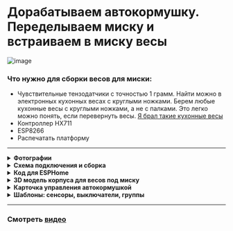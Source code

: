 # Дорабатываем автокормушку. Переделываем миску и встраиваем в миску весы

![image](https://github.com/DivanX10/cat-bowl-with-scales/assets/64090632/680f93cf-808a-4fb4-938e-c62c3f006a86)





### Что нужно для сборки весов для миски:
* Чувствительные тензодатчики с точностью 1 грамм. Найти можно в электронных кухонных весах с круглыми ножками. Берем любые кухонные весы с круглыми ножками, а не с палками. Это легко можно понять, если перевернуть весы. [Я брал такие кухонные весы](https://ozon.ru/t/zewBN6W)
* Контроллер HX711
* ESP8266
* Распечатать платформу 

***

<details>
  <summary><b>Фотографии</b></summary>
  

![image](https://github.com/DivanX10/cat-bowl-with-scales/assets/64090632/f5922b16-2881-4e63-9c3f-eff8ddc1fa62)

  
</details>


<details>
  <summary><b>Схема подключения и сборка</b></summary>


![Схема подключения весов к контроллеру HX711 и к ESP8266](https://github.com/DivanX10/cat-bowl-with-scales/assets/64090632/bde19c1b-f528-445c-9f29-a02ab361cd80)

![image](https://github.com/DivanX10/cat-bowl-with-scales/assets/64090632/bbecdcee-01e7-4d82-b56b-de997552f5fb)
![1692211420683](https://github.com/DivanX10/cat-bowl-with-scales/assets/64090632/fed69521-62d4-44f0-bd97-e9a33ec976a5)
![1692211420675](https://github.com/DivanX10/cat-bowl-with-scales/assets/64090632/f258478b-e6c0-4592-86f6-8c3d846ef2f2)
![1692296894910](https://github.com/DivanX10/cat-bowl-with-scales/assets/64090632/24c2ed5a-f6fc-49f3-ae14-95871bf6a00d)
![1692299489836](https://github.com/DivanX10/cat-bowl-with-scales/assets/64090632/dea4d793-994e-4d57-b99e-a52308ee41eb)




  
</details>


<details>
  <summary><b>Код для ESPHome</b></summary>

### Полный код можно посмотреть [здесь](https://github.com/DivanX10/cat-bowl-with-scales/blob/main/config/scales-cat-bowl.yaml)
***  
Перед тем как использовать весь код, откалибруйте свои весы. Уберите из кода эти строчки и включите журналирование в режиме DEBUG. Так мы будем получать сырые данные. Зафиксируйте вес без груза, скопируйте цифры с логов как есть, потом возъмите груз на 500 грамм и поставьте на весы, зафиксируйте цифры. Все эти цифры запишите в линейный фильтр

Пример фильтра, где `-169085` это сырое значение и это значение без груза на весах, поэтому я указал что данное значение имеет вес 0 грамм, а значение `-92230` отобразилось в логах после того, как я установил груз весом 500 грамм и после указал, что данное значение имеет вес 500 грамм
```
filters:
  - calibrate_linear:
      - -169085 -> 0
      - -92230 -> 500
```

Так выглядит код с журналированием в режиме отладки и без использования фильтра с линейной калибровкой. Это позволит вам получить сырые значения
```
#Журналирование
logger:
  level: DEBUG #Режим отладки

sensor:
  # Весы кошачьей миски
  - platform: hx711
    name: "${node_name} Weight"
    icon: mdi:scale
    id: idWeight
    dout_pin: D7 # DT
    clk_pin: D6  # SCK
    gain: 64
    update_interval: 2s
    unit_of_measurement: g
    accuracy_decimals: 0
    device_class: weight
    state_class: measurement
    entity_category: diagnostic
    internal: False
```

Если показания нестабильны и сильно скачут, то можно использовать дополнительный фильтр, например медиана, что уменьшит частое изменение показании. [Подробнее читаем в документации ESPHome](https://esphome.io/components/sensor/index.html#median)

```
      - median:
          window_size: 7
          send_every: 5
          send_first_at: 4
```


</details>

<details>
  <summary><b>3D модель корпуса для весов под миску</b></summary>
  
Платформу спроектировал в программе FreeCAD. Скачать FreeCAD [можно здесь](https://www.freecad.org/?lang=ru). Я вложил 3 файла, два файла STL и один для FreeCAD, где вы сможете отредактировать при необходимости. Я спроектировал так, чтобы тензодатчики держались крепко и сделал клипсы в виде дуги из-за чего тензодатчики с трудом встают на свои места, нужно тоненькой плоской отверткой поддеть, но зато стоят четко и очень трудно их будет демонтировать без повреждения корпуса.

Готовые модели можно скачать [тут](https://github.com/DivanX10/cat-bowl-with-scales/tree/main/files)

![image](https://github.com/DivanX10/cat-bowl-with-scales/assets/64090632/0c233383-4d06-4839-b33a-e1bf852fab4e)


</details>

<details>
  <summary><b>Карточка управления автокормушкой</b></summary>
  
![image](https://github.com/DivanX10/cat-bowl-with-scales/assets/64090632/c761cc49-fe44-45ce-95d7-375ef393cc4a)
![image](https://github.com/DivanX10/cat-bowl-with-scales/assets/64090632/24ff4dbf-113b-410a-813d-a3d76ea75304)


Для работы карточки необходимо установить компоненты
* [fold-entity-row](https://github.com/thomasloven/lovelace-fold-entity-row)
* [multiple-entity-row](https://github.com/benct/lovelace-multiple-entity-row)


```
type: entities
entities:
  - type: custom:fold-entity-row
    head:
      entity: sensor.kukhnia_avto_kormushka_statusy
      name: Миска
      icon: mdi:cat
      secondary_info:
        attribute: Вес корма
        name: Корм
        unit: g
      type: custom:multiple-entity-row
      show_state: false
      state_header: Статус
      entities:
        - entity: group.kitchen_auto_feeder_info_and_menu
          name: Меню
          state_color: true
          icon: mdi:information-outline
          styles:
            height: 60px
            width: 50px
        - entity: switch.slow_feed
          name: Slow Feed
          type: button
          state_color: true
          icon: mdi:speedometer-slow
          tap_action:
            action: toggle
          styles:
            height: 60px
            width: 50px
        - entity: input_boolean.smartfeeder_pour_the_feed_automatically
          name: Auto Feed
          type: button
          state_color: true
          icon: mdi:auto-mode
          tap_action:
            action: toggle
          styles:
            height: 60px
            width: 50px
        - entity: number.manual_feed
          name: Feed
          type: button
          state_color: true
          styles:
            height: 60px
            width: 50px
    entities:
      - entity: input_button.smartfeeder_pour_cat_food
        name: Насыпать кошкам корм
        secondary_info: last-changed
      - entity: number.manual_feed
        name: Насыпать корм
      - entity: switch.slow_feed
      - entity: input_boolean.smartfeeder_pour_the_feed_automatically
        name: Автокормежка
      - entity: input_number.smartfeeder_serving_quantity
        name: Количество порции
title: Автокормушка

```

  
</details>


<details>
  <summary><b>Шаблоны: сенсоры, выключатели, группы</b></summary>
  

```
#Используем сенсоры нового образца от 2023
#Документация https://www.home-assistant.io/integrations/template/
#Это пример нового образца шаблонов
#template:
#  - sensor:
#      ...
#  - binary_sensor:


template:
#Кухня: Авто кормушка. Статусы
#Объект: sensor.kukhnia_avto_kormushka_statusy
  - sensor:
      - name: 'Кухня: Автокормушка. Статусы'
        unique_id: kitchen auto feeder status
        icon: mdi:cat
        state: '{{ states("input_boolean.smartfeeder_pour_the_feed_automatically") }}'
        attributes:
          Вес миски: '{{ states("sensor.scales_cat_bowl_weight") }}'
          Вес корма: '{{ states("sensor.scales_cat_bowl_weight_food") }}'
          Наличие миски: '{{ states("binary_sensor.scales_cat_bowl_bowl") }}'
          Наличие корма: '{{ states("binary_sensor.scales_cat_bowl_food") }}'


#Вспомогательный элемент: Input Boolean
#https://www.home-assistant.io/integrations/input_boolean/
input_boolean:
#Автокормушка: Сыпать корм автоматически
#Объект: input_boolean.smartfeeder_pour_the_feed_automatically
  smartfeeder_pour_the_feed_automatically:
    name: "Автокормушка: Сыпать корм автоматически"
    icon: mdi:cat

#Группы
#https://www.home-assistant.io/integrations/group/
group:
#Автокормушка: Инфо и меню
#Объект: group.kitchen_auto_feeder_info_and_menu
  kitchen_auto_feeder_info_and_menu:
    name: "Автокормушка: Инфо и меню"
    icon: mdi:information-outline
    all: false
    entities:
      - button.scales_cat_bowl_restart #Перезагрузить
      - binary_sensor.scales_cat_bowl_bowl #Наличие миски
      - binary_sensor.scales_cat_bowl_food #Наличие корма
      - number.scales_cat_bowl_set_weight_for_bowl #Указать вес миски
      - input_number.kitchen_auto_feeder_min_feed_threshold #Минимальный порог корма
      - sensor.scales_cat_bowl_weight #Вес миски
      - sensor.scales_cat_bowl_weight_food #Вес корма

#Вспомогательный элемент: Число
#https://www.home-assistant.io/integrations/input_number
input_number:
#Автокормушка: Минимальный порог корма
#Объект: input_number.kitchen_auto_feeder_min_feed_threshold
  kitchen_auto_feeder_min_feed_threshold:
    name: "Минимальный порог корма"
    min: 5
    max: 30
    step: 1
    mode: slider #box
    icon: mdi:weight-gram

```
  
</details>

***

### Смотреть [видео](https://youtu.be/qWqOF85e7Kk)

